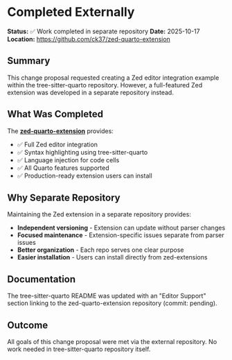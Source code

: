 # Completed Externally

**Status:** ✅ Work completed in separate repository
**Date:** 2025-10-17
**Location:** https://github.com/ck37/zed-quarto-extension

## Summary

This change proposal requested creating a Zed editor integration example within the tree-sitter-quarto repository. However, a full-featured Zed extension was developed in a separate repository instead.

## What Was Completed

The **[zed-quarto-extension](https://github.com/ck37/zed-quarto-extension)** provides:

- ✅ Full Zed editor integration
- ✅ Syntax highlighting using tree-sitter-quarto
- ✅ Language injection for code cells
- ✅ All Quarto features supported
- ✅ Production-ready extension users can install

## Why Separate Repository

Maintaining the Zed extension in a separate repository provides:

- **Independent versioning** - Extension can update without parser changes
- **Focused maintenance** - Extension-specific issues separate from parser issues
- **Better organization** - Each repo serves one clear purpose
- **Easier installation** - Users can install directly from zed-extensions

## Documentation

The tree-sitter-quarto README was updated with an "Editor Support" section linking to the zed-quarto-extension repository (commit: pending).

## Outcome

All goals of this change proposal were met via the external repository. No work needed in tree-sitter-quarto repository itself.
